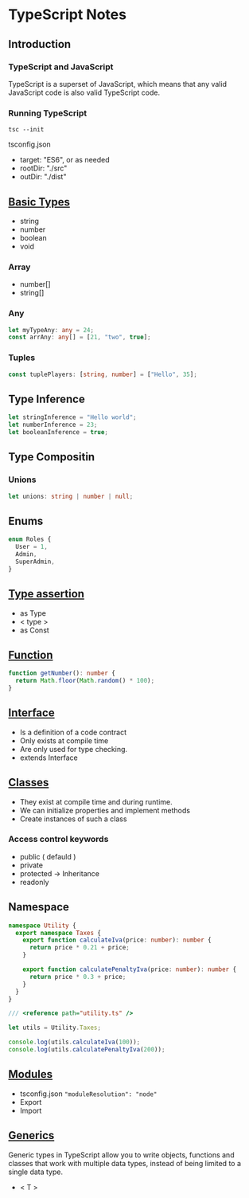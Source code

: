 # TypeScript Notes

## Introduction

### TypeScript and JavaScript

TypeScript is a superset of JavaScript, which means that any valid JavaScript code is also valid TypeScript code.

### Running TypeScript

```
tsc --init
```

tsconfig.json

- target: "ES6", or as needed
- rootDir: "./src"
- outDir: "./dist"

## [Basic Types](/TypeScript/data-types/basic-types.ts)

- string
- number
- boolean
- void

### Array

- number[]
- string[]

### Any

```ts
let myTypeAny: any = 24;
const arrAny: any[] = [21, "two", true];
```

### Tuples

```ts
const tuplePlayers: [string, number] = ["Hello", 35];
```

## Type Inference

```ts
let stringInference = "Hello world";
let numberInference = 23;
let booleanInference = true;
```

## Type Compositin

### Unions

```ts
let unions: string | number | null;
```

## Enums

```ts
enum Roles {
  User = 1,
  Admin,
  SuperAdmin,
}
```

## [Type assertion](/TypeScript/data-types/assertion.ts)

- as Type
- < type >
- as Const

## [Function](/TypeScript/data-types/function.ts)

```ts
function getNumber(): number {
  return Math.floor(Math.random() * 100);
}
```

## [Interface](/TypeScript/data-types/interface.ts)

- Is a definition of a code contract
- Only exists at compile time
- Are only used for type checking.
- extends Interface

## [Classes](/TypeScript/data-types/classes.ts)

- They exist at compile time and during runtime.
- We can initialize properties and implement methods
- Create instances of such a class

### Access control keywords

- public ( defauld )
- private
- protected -> Inheritance
- readonly

## Namespace

```ts
namespace Utility {
  export namespace Taxes {
    export function calculateIva(price: number): number {
      return price * 0.21 + price;
    }

    export function calculatePenaltyIva(price: number): number {
      return price * 0.3 + price;
    }
  }
}
```

```ts
/// <reference path="utility.ts" />

let utils = Utility.Taxes;

console.log(utils.calculateIva(100));
console.log(utils.calculatePenaltyIva(200));
```

## [Modules](/TypeScript/modules/)

- tsconfig.json `"moduleResolution": "node"`
- Export
- Import

## [Generics](/TypeScript/generics/generic.ts)

Generic types in TypeScript allow you to write objects, functions and classes that work with multiple data types, instead of being limited to a single data type.

- < T >
